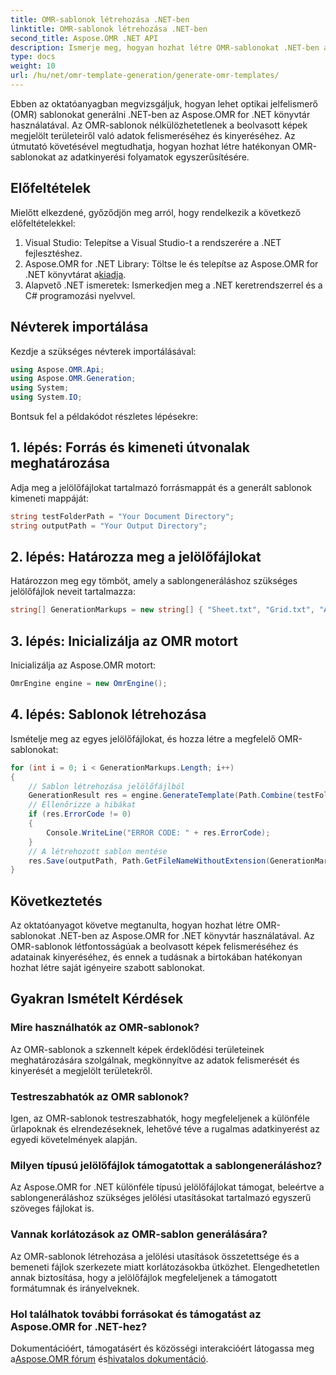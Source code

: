 ```yaml
---
title: OMR-sablonok létrehozása .NET-ben
linktitle: OMR-sablonok létrehozása .NET-ben
second_title: Aspose.OMR .NET API
description: Ismerje meg, hogyan hozhat létre OMR-sablonokat .NET-ben az Aspose.OMR for .NET használatával. Egyszerűsítse az adatkinyerést a beolvasott képekből testreszabható sablonokkal!
type: docs
weight: 10
url: /hu/net/omr-template-generation/generate-omr-templates/
---
```

Ebben az oktatóanyagban megvizsgáljuk, hogyan lehet optikai jelfelismerő (OMR) sablonokat generálni .NET-ben az Aspose.OMR for .NET könyvtár használatával. Az OMR-sablonok nélkülözhetetlenek a beolvasott képek megjelölt területeiről való adatok felismeréséhez és kinyeréséhez. Az útmutató követésével megtudhatja, hogyan hozhat létre hatékonyan OMR-sablonokat az adatkinyerési folyamatok egyszerűsítésére.
## Előfeltételek
Mielőtt elkezdené, győződjön meg arról, hogy rendelkezik a következő előfeltételekkel:
1. Visual Studio: Telepítse a Visual Studio-t a rendszerére a .NET fejlesztéshez.
2.  Aspose.OMR for .NET Library: Töltse le és telepítse az Aspose.OMR for .NET könyvtárat a[kiadja](https://releases.aspose.com/omr/net/).
3. Alapvető .NET ismeretek: Ismerkedjen meg a .NET keretrendszerrel és a C# programozási nyelvvel.
## Névterek importálása
Kezdje a szükséges névterek importálásával:
```csharp
using Aspose.OMR.Api;
using Aspose.OMR.Generation;
using System;
using System.IO;
```
Bontsuk fel a példakódot részletes lépésekre:
## 1. lépés: Forrás és kimeneti útvonalak meghatározása
Adja meg a jelölőfájlokat tartalmazó forrásmappát és a generált sablonok kimeneti mappáját:
```csharp
string testFolderPath = "Your Document Directory";
string outputPath = "Your Output Directory";
```
## 2. lépés: Határozza meg a jelölőfájlokat
Határozzon meg egy tömböt, amely a sablongeneráláshoz szükséges jelölőfájlok neveit tartalmazza:
```csharp
string[] GenerationMarkups = new string[] { "Sheet.txt", "Grid.txt", "AsposeTest.txt" };
```
## 3. lépés: Inicializálja az OMR motort
Inicializálja az Aspose.OMR motort:
```csharp
OmrEngine engine = new OmrEngine();
```
## 4. lépés: Sablonok létrehozása
Ismételje meg az egyes jelölőfájlokat, és hozza létre a megfelelő OMR-sablonokat:
```csharp
for (int i = 0; i < GenerationMarkups.Length; i++)
{
    // Sablon létrehozása jelölőfájlból
    GenerationResult res = engine.GenerateTemplate(Path.Combine(testFolderPath, GenerationMarkups[i]));
    // Ellenőrizze a hibákat
    if (res.ErrorCode != 0)
    {
        Console.WriteLine("ERROR CODE: " + res.ErrorCode);
    }
    // A létrehozott sablon mentése
    res.Save(outputPath, Path.GetFileNameWithoutExtension(GenerationMarkups[i]));
}
```
## Következtetés
Az oktatóanyagot követve megtanulta, hogyan hozhat létre OMR-sablonokat .NET-ben az Aspose.OMR for .NET könyvtár használatával. Az OMR-sablonok létfontosságúak a beolvasott képek felismeréséhez és adatainak kinyeréséhez, és ennek a tudásnak a birtokában hatékonyan hozhat létre saját igényeire szabott sablonokat.
## Gyakran Ismételt Kérdések
### Mire használhatók az OMR-sablonok?
Az OMR-sablonok a szkennelt képek érdeklődési területeinek meghatározására szolgálnak, megkönnyítve az adatok felismerését és kinyerését a megjelölt területekről.
### Testreszabhatók az OMR sablonok?
Igen, az OMR-sablonok testreszabhatók, hogy megfeleljenek a különféle űrlapoknak és elrendezéseknek, lehetővé téve a rugalmas adatkinyerést az egyedi követelmények alapján.
### Milyen típusú jelölőfájlok támogatottak a sablongeneráláshoz?
Az Aspose.OMR for .NET különféle típusú jelölőfájlokat támogat, beleértve a sablongeneráláshoz szükséges jelölési utasításokat tartalmazó egyszerű szöveges fájlokat is.
### Vannak korlátozások az OMR-sablon generálására?
Az OMR-sablonok létrehozása a jelölési utasítások összetettsége és a bemeneti fájlok szerkezete miatt korlátozásokba ütközhet. Elengedhetetlen annak biztosítása, hogy a jelölőfájlok megfeleljenek a támogatott formátumnak és irányelveknek.
### Hol találhatok további forrásokat és támogatást az Aspose.OMR for .NET-hez?
 Dokumentációért, támogatásért és közösségi interakcióért látogassa meg a[Aspose.OMR fórum](https://forum.aspose.com/c/omr/38) és[hivatalos dokumentáció](https://reference.aspose.com/omr/net/).